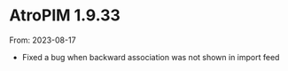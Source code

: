 # AtroPIM 1.9.33
From: 2023-08-17

* Fixed a bug when backward association was not shown in import feed